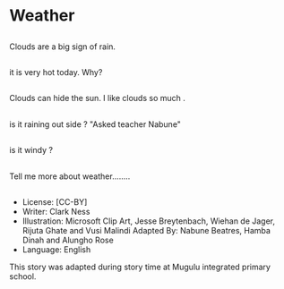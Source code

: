 # Weather

##
Clouds are a big sign of rain.

##
it is very hot today.
Why?

##
Clouds can hide the sun.
I like clouds so much .

##
is it raining out side ?
"Asked teacher Nabune"

##
is it windy ?

##
Tell me more about weather........

##
* License: [CC-BY]
* Writer: Clark Ness
* Illustration: Microsoft Clip Art, Jesse Breytenbach, Wiehan de Jager, Rijuta Ghate and Vusi Malindi
Adapted By: Nabune Beatres, Hamba Dinah and Alungho Rose
* Language: English

This story was adapted during story time at Mugulu integrated primary school.
